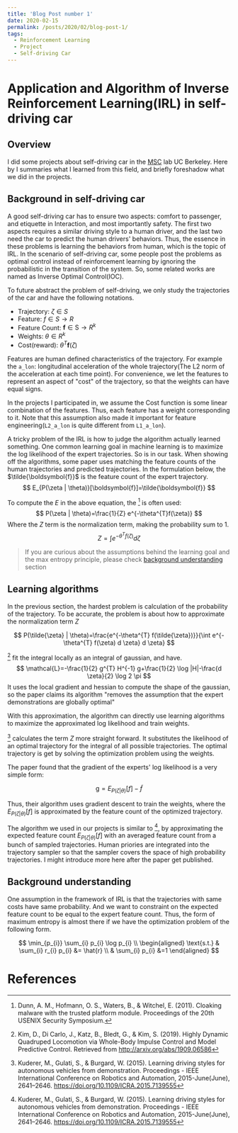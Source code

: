 ```yaml
---
title: 'Blog Post number 1'
date: 2020-02-15
permalink: /posts/2020/02/blog-post-1/
tags:
  - Reinforcement Learning
  - Project
  - Self-driving Car
---
```


# Application and Algorithm of Inverse Reinforcement Learning(IRL) in self-driving car


## Overview

I did some projects about self-driving car in the [MSC](https://yangcyself.github.io/) lab UC Berkeley. Here by I summaries what I learned from this field, and briefly foreshadow what we did in the projects.

## Background in self-driving car

A good self-driving car has to ensure two aspects: comfort to passenger, and etiquette in Interaction, and most importantly safety. The first two aspects requires a similar driving style to a human driver, and the last two need the car to predict the human drivers' behaviors. Thus, the essence in these problems is learning the behaviors from human, which is the topic of IRL. In the scenario of self-driving car, some people post the problems as optimal control instead of reinforcement learning by ignoring the probabilistic in the transition of the system. So, some related works are named as Inverse Optimal Control(IOC).

To future abstract the problem of self-driving, we only study the trajectories of the car and have the following notations.

- Trajectory: $\zeta \in S$
- Feature: $f \in S \rightarrow R$
- Feature Count: $\boldsymbol{f} \in \mathrm{S} \rightarrow R^{k}$
- Weights: $\theta \in R^{k}$
- Cost(reward): $\theta^{T} \boldsymbol{f}(\zeta)$

Features are human defined characteristics of the trajectory. For example the `a_lon`: longitudinal acceleration of the whole trajectory(The L2 norm of the acceleration at each time point). For convenience, we let the features to represent an aspect of "cost" of the trajectory, so that the weights can have equal signs.

In the projects I participated in, we assume the Cost function is some linear combination of the features. Thus, each feature has a weight corresponding to it. Note that this assumption also made it important for feature engineering(`L2_a_lon` is quite different from `L1_a_lon`).

A tricky problem of the IRL is how to judge the algorithm actually learned something. One common learning goal in machine learning is to maximize the log likelihood of the expert trajectories. So is in our task. When showing off the algorithms, some paper uses matching the feature counts of the human trajectories and predicted trajectories. In the formulation below, the $\tilde{\boldsymbol{f}}$ is the feature count of the expert trajectory.
$$
E_{P(\zeta | \theta)}[\boldsymbol{f}]=\tilde{\boldsymbol{f}}
$$


To compute the $E$ in the above equation, the [^MaxEntro] is often used:
$$
P(\zeta | \theta)=\frac{1}{Z} e^{-\theta^{T}f(\zeta)} 
$$
Where the $Z$ term is the normalization term, making the probability sum to 1.
$$
Z = \int e^{-\theta^{T} f(\zeta)} d \zeta
$$

> If you are curious about the assumptions behind the learning goal and the max entropy principle, please check [background understanding](#Background-understanding) section

## Learning algorithms

In the previous section, the hardest problem is calculation of the probability of the trajectory. To be accurate, the problem is about how to approximate the normalization term $Z$

$$
P(\tilde{\zeta} | \theta)=\frac{e^{-\theta^{T} f(\tilde{\zeta})}}{\int e^{-\theta^{T} f(\zeta) d \zeta} d \zeta}
$$

[^CIOC] fit the integral locally as an integral of gaussian, and have. 
$$
\mathcal{L}=-\frac{1}{2} g^{T} H^{-1} g+\frac{1}{2} \log |H|-\frac{d \zeta}{2} \log 2 \pi
$$
It uses the local gradient and hessian to compute the shape of the gaussian, so the paper claims its algorithm "removes the assumption that the expert demonstrations are globally optimal"

With this approximation, the algorithm can directly use learning algorithms to maximize the approximated log likelihood and train weights.

[^Opt-IRL] calculates the term $Z$ more straight forward. It substitutes the likelihood of an optimal trajectory for the integral of all possible trajectories. The optimal trajectory is get by solving the optimization problem using the weights.

The paper found that the gradient of the experts' log likelihood is a very simple form:

$$
\mathrm{g}=E_{P(\zeta|\theta)}[f]-\tilde{f}
$$


Thus, their algorithm uses gradient descent to train the weights, where the $E_{P(\zeta|\theta)}[f]$ is approximated by the feature count of the optimized trajectory.


The algorithm we used in our projects is similar to [^Opt-IRL], by approximating the expected feature count $E_{P(\zeta|\theta)}[f]$ with an averaged feature count from a bunch of sampled trajectories. Human priories are integrated into the trajectory sampler so that the sampler covers the space of high probability trajectories. I might introduce more here after the paper get published.


## Background understanding


One assumption in the framework of IRL is that the trajectories with same costs have same probability. And we want to constraint on the expected feature count to be equal to the expert feature count. Thus, the form of maximum entropy is almost there if we have the optimization problem of the following form.


$$
\min_{p_{i}} \sum_{i} p_{i} \log p_{i} \\
\begin{aligned}
\text{s.t.} &   \sum_{i} r_{i}  p_{i} &= \hat{r} \\
   & \sum_{i} p_{i}  &=1
\end{aligned}
$$


# References
[^CIOC]: Kim, D., Di Carlo, J., Katz, B., Bledt, G., & Kim, S. (2019). Highly Dynamic Quadruped Locomotion via Whole-Body Impulse Control and Model Predictive Control. Retrieved from http://arxiv.org/abs/1909.06586

[^Opt-IRL]: Kuderer, M., Gulati, S., & Burgard, W. (2015). Learning driving styles for autonomous vehicles from demonstration. Proceedings - IEEE International Conference on Robotics and Automation, 2015-June(June), 2641–2646. https://doi.org/10.1109/ICRA.2015.7139555

[^MaxEntro]: Dunn, A. M., Hofmann, O. S., Waters, B., & Witchel, E. (2011). Cloaking malware with the trusted platform module. Proceedings of the 20th USENIX Security Symposium.

